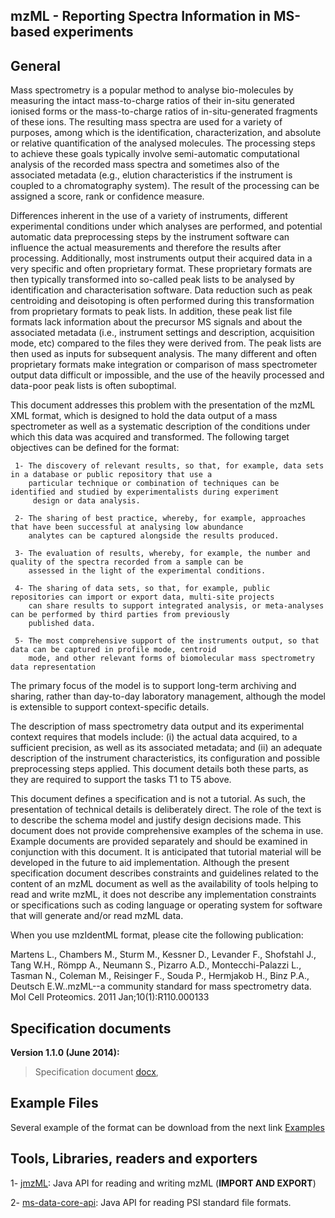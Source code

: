 ## mzML - Reporting Spectra Information in MS-based experiments


## General

Mass spectrometry is a popular method to analyse bio-molecules by measuring the intact mass-to-charge ratios of their in-situ generated ionised forms or the mass-to-charge ratios of in-situ-generated fragments of these ions. The resulting mass spectra are used for a variety of purposes, among which is the identification, characterization, and absolute or relative quantification of the analysed molecules. The processing steps to achieve these goals typically involve semi-automatic computational analysis of the recorded mass spectra and sometimes also of the associated metadata (e.g., elution characteristics if the instrument is coupled to a chromatography system). The result of the processing can be assigned a score, rank or confidence measure.

Differences inherent in the use of a variety of instruments, different experimental conditions under which analyses are performed, and potential automatic data preprocessing steps by the instrument software can influence the actual measurements and therefore the results after processing. Additionally, most instruments output their acquired data in a very specific and often proprietary format. These proprietary formats are then typically transformed into so-called peak lists to be analysed by identification and characterisation software. Data reduction such as peak centroiding and deisotoping is often performed during this transformation from proprietary formats to peak lists. In addition, these peak list file formats lack information about the precursor MS signals and about the associated metadata (i.e., instrument settings and description, acquisition mode, etc) compared to the files they were derived from. The peak lists are then used as inputs for subsequent analysis. The many different and often proprietary formats make integration or comparison of mass spectrometer output data difficult or impossible, and the use of the heavily processed and data-poor peak lists is often suboptimal.

This document addresses this problem with the presentation of the mzML XML format, which is designed to hold the data output of a mass spectrometer as well as a systematic description of the conditions under which this data was acquired and transformed. The following target objectives can be defined for the format:

     1- The discovery of relevant results, so that, for example, data sets in a database or public repository that use a
        particular technique or combination of techniques can be identified and studied by experimentalists during experiment
         design or data analysis.

     2- The sharing of best practice, whereby, for example, approaches that have been successful at analysing low abundance
        analytes can be captured alongside the results produced.
     
     3- The evaluation of results, whereby, for example, the number and quality of the spectra recorded from a sample can be
        assessed in the light of the experimental conditions.

     4-	The sharing of data sets, so that, for example, public repositories can import or export data, multi-site projects
        can share results to support integrated analysis, or meta-analyses can be performed by third parties from previously
        published data.
     
     5- The most comprehensive support of the instruments output, so that data can be captured in profile mode, centroid
        mode, and other relevant forms of biomolecular mass spectrometry data representation

The primary focus of the model is to support long-term archiving and sharing, rather than day-to-day laboratory management, although the model is extensible to support context-specific details.

The description of mass spectrometry data output and its experimental context requires that models include: (i) the actual data acquired, to a sufficient precision, as well as its associated metadata; and (ii) an adequate description of the instrument characteristics, its configuration and possible preprocessing steps applied. This document details both these parts, as they are required to support the tasks T1 to T5 above.
 
This document defines a specification and is not a tutorial. As such, the presentation of technical details is deliberately direct. The role of the text is to describe the schema model and justify design decisions made. This document does not provide comprehensive examples of the schema in use. Example documents are provided separately and should be examined in conjunction with this document. It is anticipated that tutorial material will be developed in the future to aid implementation. Although the present specification document describes constraints and guidelines related to the content of an mzML document as well as the availability of tools helping to read and write mzML, it does not describe any implementation constraints or specifications such as coding language or operating system for software that will generate and/or read mzML data. 

When you use mzIdentML format, please cite the following publication:

Martens L., Chambers M., Sturm M., Kessner D., Levander F., Shofstahl J., Tang W.H., Römpp A., Neumann S., Pizarro A.D., Montecchi-Palazzi L., Tasman N., Coleman M., Reisinger F., Souda P., Hermjakob H., Binz P.A., Deutsch E.W..mzML--a community standard for mass spectrometry data. Mol Cell Proteomics. 2011 Jan;10(1):R110.000133


## Specification documents

**Version 1.1.0 (June 2014):**

  > Specification document [docx](https://github.com/HUPO-PSI/mzML/blob/master/specification_document/mzML1.1.0_specificationDocument.doc),


## Example Files
Several example of the format can be download from the next link [Examples](https://github.com/HUPO-PSI/mzML/tree/master/examples)

## Tools, Libraries, readers and exporters

1- [jmzML](http://github.com/PRIDE-UTILITIES/jmzML/): Java API for reading and writing mzML (**IMPORT AND EXPORT**) 

2- [ms-data-core-api](http://github.com/PRIDE-UTILITIES/ms-data-core-api/): Java API for reading PSI standard file formats.


